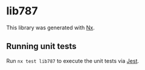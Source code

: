 # lib787

This library was generated with [Nx](https://nx.dev).

## Running unit tests

Run `nx test lib787` to execute the unit tests via [Jest](https://jestjs.io).
